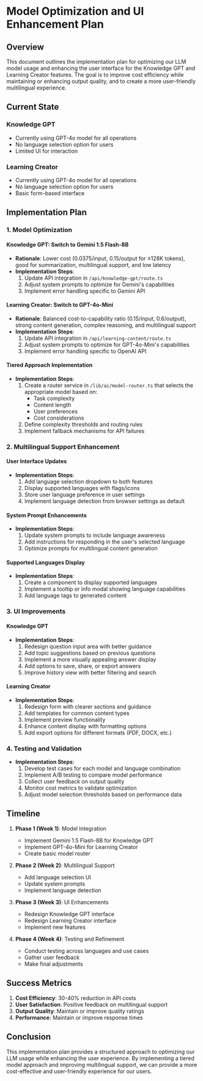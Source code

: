 # Model Optimization and UI Enhancement Plan

## Overview

This document outlines the implementation plan for optimizing our LLM model usage and enhancing the user interface for the Knowledge GPT and Learning Creator features. The goal is to improve cost efficiency while maintaining or enhancing output quality, and to create a more user-friendly multilingual experience.

## Current State

### Knowledge GPT

- Currently using GPT-4o model for all operations
- No language selection option for users
- Limited UI for interaction

### Learning Creator

- Currently using GPT-4o model for all operations
- No language selection option for users
- Basic form-based interface

## Implementation Plan

### 1. Model Optimization

#### Knowledge GPT: Switch to Gemini 1.5 Flash-8B

- **Rationale**: Lower cost (0.0375/input, 0.15/output for ≤128K tokens), good for summarization, multilingual support, and low latency
- **Implementation Steps**:
  1. Update API integration in `/api/knowledge-gpt/route.ts`
  2. Adjust system prompts to optimize for Gemini's capabilities
  3. Implement error handling specific to Gemini API

#### Learning Creator: Switch to GPT-4o-Mini

- **Rationale**: Balanced cost-to-capability ratio (0.15/input, 0.6/output), strong content generation, complex reasoning, and multilingual support
- **Implementation Steps**:
  1. Update API integration in `/api/learning-content/route.ts`
  2. Adjust system prompts to optimize for GPT-4o-Mini's capabilities
  3. Implement error handling specific to OpenAI API

#### Tiered Approach Implementation

- **Implementation Steps**:
  1. Create a router service in `/lib/ai/model-router.ts` that selects the appropriate model based on:
     - Task complexity
     - Content length
     - User preferences
     - Cost considerations
  2. Define complexity thresholds and routing rules
  3. Implement fallback mechanisms for API failures

### 2. Multilingual Support Enhancement

#### User Interface Updates

- **Implementation Steps**:
  1. Add language selection dropdown to both features
  2. Display supported languages with flags/icons
  3. Store user language preference in user settings
  4. Implement language detection from browser settings as default

#### System Prompt Enhancements

- **Implementation Steps**:
  1. Update system prompts to include language awareness
  2. Add instructions for responding in the user's selected language
  3. Optimize prompts for multilingual content generation

#### Supported Languages Display

- **Implementation Steps**:
  1. Create a component to display supported languages
  2. Implement a tooltip or info modal showing language capabilities
  3. Add language tags to generated content

### 3. UI Improvements

#### Knowledge GPT

- **Implementation Steps**:
  1. Redesign question input area with better guidance
  2. Add topic suggestions based on previous questions
  3. Implement a more visually appealing answer display
  4. Add options to save, share, or export answers
  5. Improve history view with better filtering and search

#### Learning Creator

- **Implementation Steps**:
  1. Redesign form with clearer sections and guidance
  2. Add templates for common content types
  3. Implement preview functionality
  4. Enhance content display with formatting options
  5. Add export options for different formats (PDF, DOCX, etc.)

### 4. Testing and Validation

- **Implementation Steps**:
  1. Develop test cases for each model and language combination
  2. Implement A/B testing to compare model performance
  3. Collect user feedback on output quality
  4. Monitor cost metrics to validate optimization
  5. Adjust model selection thresholds based on performance data

## Timeline

1. **Phase 1 (Week 1)**: Model Integration

   - Implement Gemini 1.5 Flash-8B for Knowledge GPT
   - Implement GPT-4o-Mini for Learning Creator
   - Create basic model router

2. **Phase 2 (Week 2)**: Multilingual Support

   - Add language selection UI
   - Update system prompts
   - Implement language detection

3. **Phase 3 (Week 3)**: UI Enhancements

   - Redesign Knowledge GPT interface
   - Redesign Learning Creator interface
   - Implement new features

4. **Phase 4 (Week 4)**: Testing and Refinement
   - Conduct testing across languages and use cases
   - Gather user feedback
   - Make final adjustments

## Success Metrics

1. **Cost Efficiency**: 30-40% reduction in API costs
2. **User Satisfaction**: Positive feedback on multilingual support
3. **Output Quality**: Maintain or improve quality ratings
4. **Performance**: Maintain or improve response times

## Conclusion

This implementation plan provides a structured approach to optimizing our LLM usage while enhancing the user experience. By implementing a tiered model approach and improving multilingual support, we can provide a more cost-effective and user-friendly experience for our users.
